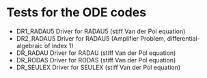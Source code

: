 # Tests for the ODE codes

* DR1_RADAU5 Driver for RADAU5 (stiff Van der Pol equation)
* DR2_RADAU5 Driver for RADAU5 (Amplifier Problem, differential-algebraic of index 1)
* DR_RADAU Driver for RADAU (stiff Van der Pol equation)
* DR_RODAS Driver for RODAS (stiff Van der Pol equation)
* DR_SEULEX Driver for SEULEX (stiff Van der Pol equation)
